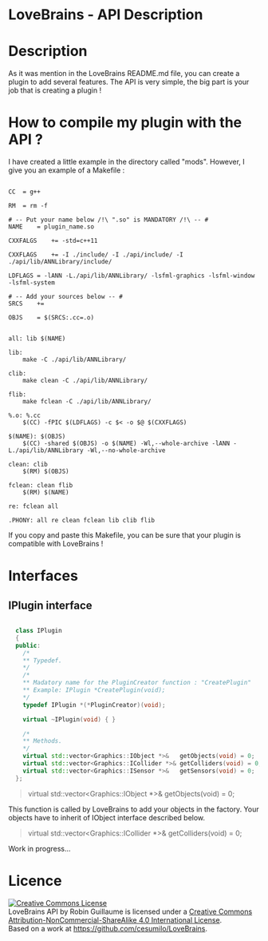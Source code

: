 # LoveBrains - API Description

# Description
As it was mention in the LoveBrains README.md file, you can create a plugin to add several features. The API is very simple, the big part is your job that is creating a plugin !

# How to compile my plugin with the API ?
I have created a little example in the directory called "mods". However, I give you an example of a Makefile :

```make

CC	= g++

RM	= rm -f

# -- Put your name below /!\ ".so" is MANDATORY /!\ -- #
NAME	= plugin_name.so

CXXFALGS	+= -std=c++11

CXXFLAGS	+= -I ./include/ -I ./api/include/ -I ./api/lib/ANNLibrary/include/

LDFLAGS	= -lANN -L./api/lib/ANNLibrary/ -lsfml-graphics -lsfml-window -lsfml-system

# -- Add your sources below -- #
SRCS	+=

OBJS	= $(SRCS:.cc=.o)


all: lib $(NAME)

lib:
	make -C ./api/lib/ANNLibrary/

clib:
	make clean -C ./api/lib/ANNLibrary/

flib:
	make fclean -C ./api/lib/ANNLibrary/

%.o: %.cc
	$(CC) -fPIC $(LDFLAGS) -c $< -o $@ $(CXXFLAGS)

$(NAME): $(OBJS)
	$(CC) -shared $(OBJS) -o $(NAME) -Wl,--whole-archive -lANN -L./api/lib/ANNLibrary -Wl,--no-whole-archive

clean: clib
	$(RM) $(OBJS)

fclean: clean flib
	$(RM) $(NAME)

re: fclean all

.PHONY: all re clean fclean lib clib flib

```

If you copy and paste this Makefile, you can be sure that your plugin is compatible with LoveBrains !

# Interfaces

## IPlugin interface

```c++

  class IPlugin
  {
  public:
    /*
    ** Typedef.
    */
    /*
    ** Madatory name for the PluginCreator function : "CreatePlugin"
    ** Example: IPlugin	*CreatePlugin(void);
    */
    typedef IPlugin	*(*PluginCreator)(void);

    virtual ~IPlugin(void) { }

    /*
    ** Methods.
    */
    virtual std::vector<Graphics::IObject *>&	getObjects(void) = 0;
    virtual std::vector<Graphics::ICollider *>&	getColliders(void) = 0;
    virtual std::vector<Graphics::ISensor *>&	getSensors(void) = 0;
  };

```

> virtual std::vector<Graphics::IObject *>&	getObjects(void) = 0;

This function is called by LoveBrains to add your objects in the factory. Your objects have to inherit of IObject interface described below.

> virtual std::vector<Graphics::ICollider *>&	getColliders(void) = 0;

Work in progress...

# Licence
<a rel="license" href="http://creativecommons.org/licenses/by-nc-sa/4.0/"><img alt="Creative Commons License" style="border-width:0" src="https://i.creativecommons.org/l/by-nc-sa/4.0/88x31.png" /></a><br /><span xmlns:dct="http://purl.org/dc/terms/" property="dct:title">LoveBrains API</span> by <span xmlns:cc="http://creativecommons.org/ns#" property="cc:attributionName">Robin Guillaume</span> is licensed under a <a rel="license" href="http://creativecommons.org/licenses/by-nc-sa/4.0/">Creative Commons Attribution-NonCommercial-ShareAlike 4.0 International License</a>.<br />Based on a work at <a xmlns:dct="http://purl.org/dc/terms/" href="https://github.com/cesumilo/LoveBrains" rel="dct:source">https://github.com/cesumilo/LoveBrains</a>.
